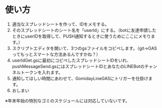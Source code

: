 # 使い方

1. 適当なスプレッドシートを作って、IDをメモする。
1. そのスプレッドシートのシート名を「userId」にする。（botに友達申請したときにuserIDを取得して、PUSH通知するときに使うためにここにメモります。）
1. スクリプトエディタを開いて、3つのgsファイルをコピペします。（git→GASってもっとスマートな方法あるんですかね？）
1. userIdGet.gsに最初にコピペしたスプレッドシートIDをいれ、pushMessageSend.gsにはスプレッドシートIDとあなたのLINEBotのチャンネルトークンを入れます。
1. 通知してほしい時間にあわせて、GomidayLineGASにトリガーを仕掛けます。
1. おしまい

※年末年始の特別なゴミのスケジュールには対応していないです。
